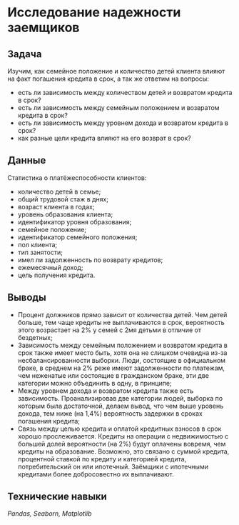 # Исследование надежности заемщиков

## Задача 

Изучим, как семейное положение и количество детей клиента влияют на факт погашения кредита в срок, а так же ответим на вопросы:

- есть ли зависимость между количеством детей и возвратом кредита в срок?
- есть ли зависимость между семейным положением и возвратом кредита в срок?
- есть ли зависимость между уровнем дохода и возвратом кредита в срок?
- как разные цели кредита влияют на его возврат в срок?

## Данные

Статистика о платёжеспособности клиентов:
- количество детей в семье;
- общий трудовой стаж в днях;
- возраст клиента в годах;
- уровень образования клиента;
- идентификатор уровня образования;
- семейное положение;
- идентификатор семейного положения;
- пол клиента;
- тип занятости;
- имел ли задолженность по возврату кредитов;
- ежемесячный доход;
- цель получения кредита.

## Выводы

- Процент должников прямо зависит от количества детей. Чем детей больше, тем чаще кредиты не выплачиваются в срок, вероятность этого возрастает на 2% у семей с 2мя детьми в отличие от бездетных;
- Зависимость между семейным положением и возвратом кредита в срок также имеет место быть, хотя она не слишком очевидна из-за несбалансированности выборки. Люди, состоящие в официальном браке, в среднем на 2% реже имеют задолженности по платежам, чем неженатые или состоящие в гражданском браке, эти две категории можно объединить в одну, в принципе;
- Между уровнем дохода и возвратом кредита также есть зависимость. Проанализировав две категории людей, выборка по которым была достаточной, делаем вывод, что чем выше уровень дохода, тем ниже (на 1,4%) вероятность задержки в сроках погашения кредита;
- Связь между целью кредита и оплатой кредитных взносов в срок хорошо прослеживается. Кредиты на операции с недвижимостью с большей долей вероятности (на 2%) будут оплачены вовремя, чем кредиты на образование. Возможно, это связано с суммой кредита, процентной ставкой по кредиту и категорией кредита, потребительский он или ипотечный. Заёмщики с ипотечными кредитами более добросовестно их выплачивают.

## Технические навыки

*Pandas, Seaborn, Matplotlib* 
